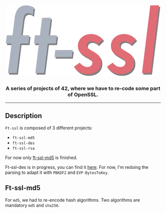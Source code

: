<h1 align="center">
<br>
<img src="assets/logo.png" alt="The FT-SSL Project"  width="500"/>
<br>
</h1>

<h3 align="center">A series of projects of 42, where we have to re-code some part of OpenSSL.</h3>

---

## Description

`Ft-ssl` is composed of 3 different projects:
 - `ft-ssl-md5`
 - `ft-ssl-des`
 - `ft-ssl-rsa`

For now only [ft-ssl-md5](https://github.com/lpieri/ft_ssl/tree/ft_ssl_md5) is finished.

Ft-ssl-des is in progress, you can find it [here](https://github.com/lpieri/ft_ssl/tree/dev/functions/evp_functions). For now, I'm redoing the parsing to adapt it with `PBKDF2` and `EVP-BytesToKey`.

## Ft-ssl-md5

For `md5`, we had to re-encode hash algorithms. Two algorithms are mandatory `md5` and `sha256`.

